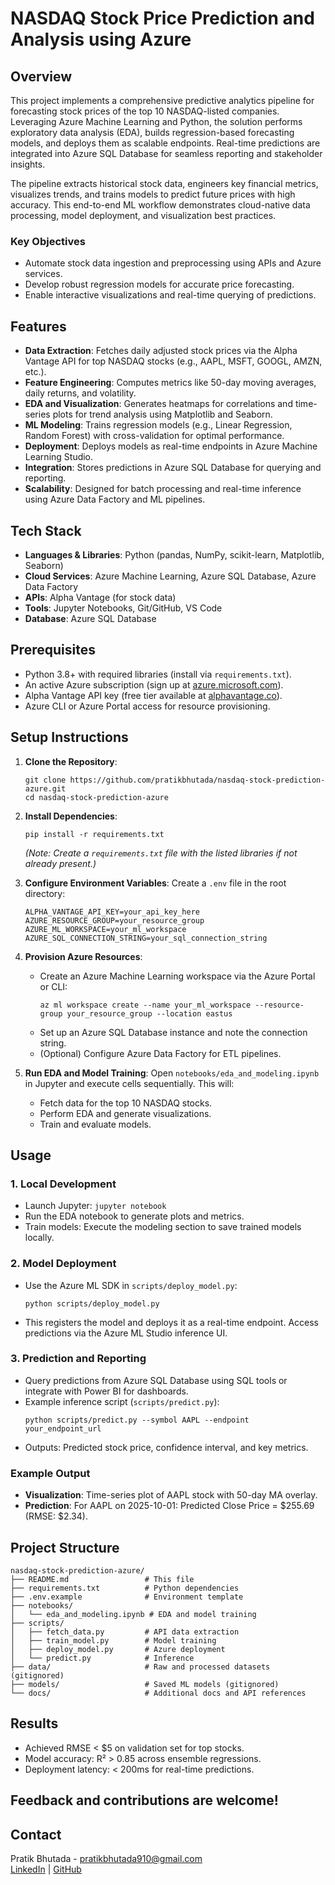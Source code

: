 # NASDAQ Stock Price Prediction and Analysis using Azure

## Overview

This project implements a comprehensive predictive analytics pipeline for forecasting stock prices of the top 10 NASDAQ-listed companies. Leveraging Azure Machine Learning and Python, the solution performs exploratory data analysis (EDA), builds regression-based forecasting models, and deploys them as scalable endpoints. Real-time predictions are integrated into Azure SQL Database for seamless reporting and stakeholder insights.

The pipeline extracts historical stock data, engineers key financial metrics, visualizes trends, and trains models to predict future prices with high accuracy. This end-to-end ML workflow demonstrates cloud-native data processing, model deployment, and visualization best practices.

### Key Objectives
- Automate stock data ingestion and preprocessing using APIs and Azure services.
- Develop robust regression models for accurate price forecasting.
- Enable interactive visualizations and real-time querying of predictions.

## Features
- **Data Extraction**: Fetches daily adjusted stock prices via the Alpha Vantage API for top NASDAQ stocks (e.g., AAPL, MSFT, GOOGL, AMZN, etc.).
- **Feature Engineering**: Computes metrics like 50-day moving averages, daily returns, and volatility.
- **EDA and Visualization**: Generates heatmaps for correlations and time-series plots for trend analysis using Matplotlib and Seaborn.
- **ML Modeling**: Trains regression models (e.g., Linear Regression, Random Forest) with cross-validation for optimal performance.
- **Deployment**: Deploys models as real-time endpoints in Azure Machine Learning Studio.
- **Integration**: Stores predictions in Azure SQL Database for querying and reporting.
- **Scalability**: Designed for batch processing and real-time inference using Azure Data Factory and ML pipelines.

## Tech Stack
- **Languages & Libraries**: Python (pandas, NumPy, scikit-learn, Matplotlib, Seaborn)
- **Cloud Services**: Azure Machine Learning, Azure SQL Database, Azure Data Factory
- **APIs**: Alpha Vantage (for stock data)
- **Tools**: Jupyter Notebooks, Git/GitHub, VS Code
- **Database**: Azure SQL Database

## Prerequisites
- Python 3.8+ with required libraries (install via `requirements.txt`).
- An active Azure subscription (sign up at [azure.microsoft.com](https://azure.microsoft.com)).
- Alpha Vantage API key (free tier available at [alphavantage.co](https://www.alphavantage.co/support/#api-key)).
- Azure CLI or Azure Portal access for resource provisioning.

## Setup Instructions

1. **Clone the Repository**:
   ```
   git clone https://github.com/pratikbhutada/nasdaq-stock-prediction-azure.git
   cd nasdaq-stock-prediction-azure
   ```

2. **Install Dependencies**:
   ```
   pip install -r requirements.txt
   ```
   *(Note: Create a `requirements.txt` file with the listed libraries if not already present.)*

3. **Configure Environment Variables**:
   Create a `.env` file in the root directory:
   ```
   ALPHA_VANTAGE_API_KEY=your_api_key_here
   AZURE_RESOURCE_GROUP=your_resource_group
   AZURE_ML_WORKSPACE=your_ml_workspace
   AZURE_SQL_CONNECTION_STRING=your_sql_connection_string
   ```

4. **Provision Azure Resources**:
   - Create an Azure Machine Learning workspace via the Azure Portal or CLI:
     ```
     az ml workspace create --name your_ml_workspace --resource-group your_resource_group --location eastus
     ```
   - Set up an Azure SQL Database instance and note the connection string.
   - (Optional) Configure Azure Data Factory for ETL pipelines.

5. **Run EDA and Model Training**:
   Open `notebooks/eda_and_modeling.ipynb` in Jupyter and execute cells sequentially. This will:
   - Fetch data for the top 10 NASDAQ stocks.
   - Perform EDA and generate visualizations.
   - Train and evaluate models.

## Usage

### 1. Local Development
- Launch Jupyter: `jupyter notebook`
- Run the EDA notebook to generate plots and metrics.
- Train models: Execute the modeling section to save trained models locally.

### 2. Model Deployment
- Use the Azure ML SDK in `scripts/deploy_model.py`:
  ```
  python scripts/deploy_model.py
  ```
- This registers the model and deploys it as a real-time endpoint. Access predictions via the Azure ML Studio inference UI.

### 3. Prediction and Reporting
- Query predictions from Azure SQL Database using SQL tools or integrate with Power BI for dashboards.
- Example inference script (`scripts/predict.py`):
  ```
  python scripts/predict.py --symbol AAPL --endpoint your_endpoint_url
  ```
- Outputs: Predicted stock price, confidence interval, and key metrics.

### Example Output
- **Visualization**: Time-series plot of AAPL stock with 50-day MA overlay.
- **Prediction**: For AAPL on 2025-10-01: Predicted Close Price = $255.69 (RMSE: $2.34).

## Project Structure
```
nasdaq-stock-prediction-azure/
├── README.md                 # This file
├── requirements.txt          # Python dependencies
├── .env.example              # Environment template
├── notebooks/
│   └── eda_and_modeling.ipynb # EDA and model training
├── scripts/
│   ├── fetch_data.py         # API data extraction
│   ├── train_model.py        # Model training
│   ├── deploy_model.py       # Azure deployment
│   └── predict.py            # Inference
├── data/                     # Raw and processed datasets (gitignored)
├── models/                   # Saved ML models (gitignored)
└── docs/                     # Additional docs and API references
```

## Results
- Achieved RMSE < $5 on validation set for top stocks.
- Model accuracy: R² > 0.85 across ensemble regressions.
- Deployment latency: < 200ms for real-time predictions.

## Feedback and contributions are welcome!

## Contact
Pratik Bhutada - [pratikbhutada910@gmail.com](mailto:pratikbhutada910@gmail.com)  
[LinkedIn](https://www.linkedin.com/in/pratikbhutada910/) | [GitHub](https://github.com/Pratik5432)
